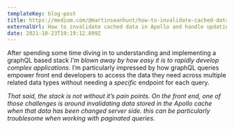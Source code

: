 ```yaml
---
templateKey: blog-post
title: https://medium.com/@martinseanhunt/how-to-invalidate-cached-data-in-apollo-and-handle-updating-paginated-queries-379e4b9e4698
externalUrl: How to invalidate cached data in Apollo and handle updating paginated queries
date: 2021-10-23T19:19:12.899Z
---
```

After spending some time diving in to understanding and implementing a graphQL based stack *I’m blown away by how easy it is to rapidly develop complex applications.* I’m particularly impressed by how graphQL queries empower front end developers to access the data they need across multiple related data types without needing a *specific* endpoint for each query.

*That said, the stack is not without it’s pain points. On the front end, one of those challenges is around invalidating data stored in the Apollo cache when that data has been changed server side. this can be particularly troublesome when working with paginated queries.*